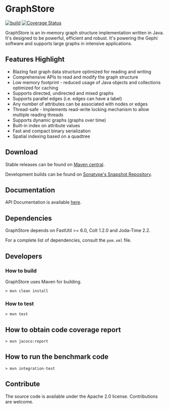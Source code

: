 # GraphStore

[![build](https://github.com/gephi/graphstore/actions/workflows/ci.yml/badge.svg)](https://github.com/gephi/graphstore/actions/workflows/ci.yml)
[![Coverage Status](https://coveralls.io/repos/gephi/graphstore/badge.svg?branch=master&service=github)](https://coveralls.io/github/gephi/graphstore?branch=master)

GraphStore is an in-memory graph structure implementation written in Java. It's designed to be powerful, efficient and robust. It's powering the Gephi software and supports large graphs in intensive applications.

## Features Highlight

* Blazing fast graph data structure optimized for reading and writing
* Comprehensive APIs to read and modify the graph structure
* Low memory footprint - reduced usage of Java objects and collections optimized for caching
* Supports directed, undirected and mixed graphs
* Supports parallel edges (i.e. edges can have a label)
* Any number of attributes can be associated with nodes or edges
* Thread-safe - Implements read-write locking mechanism to allow multiple reading threads
* Supports dynamic graphs (graphs over time)
* Built-in index on attribute values
* Fast and compact binary serialization
* Spatial indexing based on a quadtree

## Download

Stable releases can be found on [Maven central](http://search.maven.org/#search%7Cgav%7C1%7Cg%3A%22org.gephi%22%20AND%20a%3A%22graphstore%22).

Development builds can be found on [Sonatype's Snapshot Repository](https://oss.sonatype.org/content/repositories/snapshots/org/gephi/graphstore/).

## Documentation

API Documentation is available [here](https://www.javadoc.io/doc/org.gephi/graphstore/latest/index.html).

## Dependencies

GraphStore depends on FastUtil >= 6.0, Colt 1.2.0 and Joda-Time 2.2.

For a complete list of dependencies, consult the `pom.xml` file.

## Developers

### How to build

GraphStore uses Maven for building. 

	> mvn clean install
		
### How to test

	> mvn test

## How to obtain code coverage report

	> mvn jacoco:report

## How to run the benchmark code

	> mvn integration-test

## Contribute

The source code is available under the Apache 2.0 license. Contributions are welcome.
